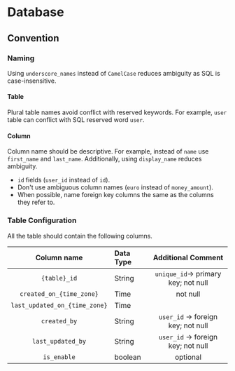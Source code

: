 # Database
## Convention
### Naming
Using `underscore_names` instead of `CamelCase` reduces ambiguity as SQL is case-insensitive.

#### Table
  Plural table names avoid conflict with reserved keywords. For example, `user` table can conflict with SQL reserved word `user`. 
#### Column
  Column name should be descriptive. For example, instead of `name` use `first_name` and `last_name`. Additionally, using `display_name` reduces ambiguity. 
  - `id` fields (`user_id` instead of `id`).
  - Don't use ambiguous column names (`euro` instead of `money_amount`).
  - When possible, name foreign key columns the same as the columns they refer to.
### Table Configuration
All the table should contain the following columns.

|          Column name          | Data Type |         Additional Comment          |
|:-----------------------------:|:----------|:-----------------------------------:|
|         `{table}_id`          | String    | `unique_id`-> primary key; not null |
|   `created_on_{time_zone}`    | Time      |              not null               |
| `last_updated_on_{time_zone}` | Time      |                                     |
|         `created_by`          | String    | `user_id` -> foreign key; not null  |
|       `last_updated_by`       | String    | `user_id` -> foreign key; not null  |
|          `is_enable`          | boolean   |              optional               |